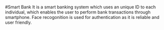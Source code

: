 #Smart Bank
It is a smart banking system which uses an unique ID to each individual,
which enables the user to perform bank transactions through smartphone.
Face recogonition is used for authentication as it is reliable and user friendly.
